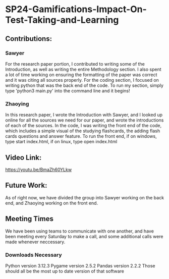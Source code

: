# SP24-Gamifications-Impact-On-Test-Taking-and-Learning

## Contributions:
### Sawyer
For the research paper portion, I contributed to writing some of the Introduction, as well as writing the entire Methodology section. I also spent a lot of time working on ensuring the formatting of the paper was correct and it was citing all sources properly.
For the coding section, I focused on writing python that was the back end of the code. To run my section, simply type 'python3 main.py' into the command line and it begins!
### Zhaoying
In this research paper, I wrote the Introduction with Sawyer, and I looked up online for all the sources we need for our paper, and wrote the introductions of each of the sources. In the code, I was writing the front end of the code, which includes a simple visual of the studying flashcards, the adding flash cards questions and answer feature. To run the front end, if on windows, type start index.html, if on linux, type open index.html
## Video Link:
https://youtu.be/BmaZh60YLkw
## Future Work:
As of right now, we have divided the group into Sawyer working on the back end, and Zhaoying working on the front end.

## Meeting Times
We have been using teams to communicate with one another, and have been meeting every Saturday to make a call, and some additional calls were made whenever neccessary. 

### Downloads Necessary
Python version 3.12.3
Pygame version 2.5.2
Pandas version 2.2.2
Those should all be the most up to date version of that software